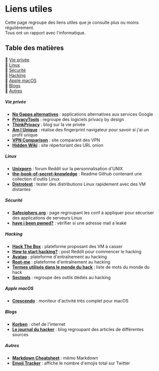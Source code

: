 # Liens utiles

Cette page regroupe des liens utiles que je consulte plus ou moins régulièrement.  
Tous ont un rapport avec l'informatique.

## Table des matières

:small_orange_diamond: [Vie privée](#section-vie-privee)  
:small_orange_diamond: [Linux](#section-linux)  
:small_orange_diamond: [Sécurité](#section-securite)  
:small_orange_diamond: [Hacking](#section-hacking)  
:small_orange_diamond: [Apple macOS](#section-apple-macos)  
:small_orange_diamond: [Blogs](#section-blogs)  
:small_orange_diamond: [Autres](#section-autres)  

<div id='section-vie-privee'/>

##### Vie privée

* **[No Gapps alternatives](https://shadow53.com/android/no-gapps/alternatives)** : applications alternatives aux services Google
* **[PrivacyTools](https://www.privacytools.io)** : regroupe des logiciels privacy by design
* **[ThinkPrivacy](https://www.thinkprivacy.ch)** : blog sur la vie privée
* **[Am I Unique](https://amiunique.org)** : réalise des fingerprint navigateur pour savoir si j'ai un profil unique
* **[VPN Comparison](https://thatoneprivacysite.net)** : site comparant des VPN
* **[Hidden Wiki](https://thehiddenwiki.org)** : site répertoriant des URL onion

<div id='section-linux'/>

##### Linux

* **[Unixporn](https://www.reddit.com/r/unixporn)** : forum Reddit sur la personnalisation d'UNIX
* **[the-book-of-secret-knowledge](https://github.com/trimstray/the-book-of-secret-knowledge)** : Readme Github contenant une collection d'outils Linux
* **[Distrotest](https://distrotest.net)** : tester des distributions Linux rapidement avec des VM distantes

<div id='section-securite'/>

##### Sécurité

* **[Safeciphers.org](https://safeciphers.org)** : page regroupant les conf à appliquer pour sécuriser des applications de serveurs Linux
* **[have i been pwned?](https://haveibeenpwned.com)** : vérifier si une adresse mail a leaké

<div id='section-hacking'/>

##### Hacking

* **[Hack The Box](https://www.hackthebox.eu)** : plateforme proposant des VM à casser
* **[How to start hacking?](https://www.reddit.com/r/hacking/comments/a3oicn/how_to_start_hacking_the_ultimate_two_path_guide)** : post Reddit pour commencer le hacking
* **[Avatao](https://avatao.com)** : plateforme d'entraînement au hacking
* **[Root-me](https://www.root-me.org)** : plateforme d'entraînement au hacking
* **[Termes utilisés dans le monde du hack](https://www.crazyws.fr/culture/termes-utilises-dans-le-monde-du-hack-et-de-la-securite-Q55PK.html)** : liste de mots du monde du hack
* **[Sectools](https://sectools.org)** : regroupe des outils dédiés au hacking

<div id='section-apple-macos'/>

##### Apple macOS

* **[Crescendo](https://segphault.io/posts/2020/03/crescendo)** : moniteur d'activité très complet pour macOS

<div id='section-blogs'/>

##### Blogs

* **[Korben](https://korben.info)** : chef de l'internet
* **[Le journal du hacker](https://www.journalduhacker.net)** : blog regroupant des articles de différentes sources

<div id='section-autres'/>

##### Autres

* **[Markdown Cheatsheet](https://github.com/adam-p/markdown-here/wiki/Markdown-Cheatsheet)** : mémo Markdown
* **[Emoji Tracker](http://www.emojitracker.com/)** : affiche le nombre d'emojis total sur Twitter